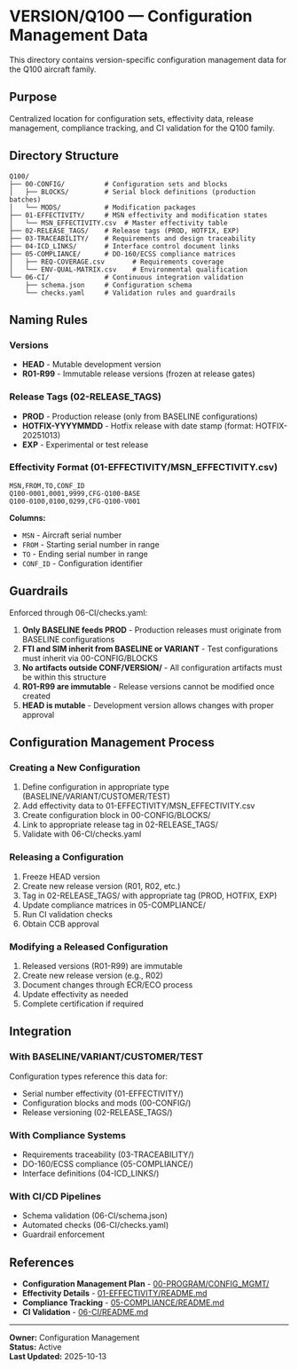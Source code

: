 # VERSION/Q100 — Configuration Management Data

This directory contains version-specific configuration management data for the Q100 aircraft family.

## Purpose

Centralized location for configuration sets, effectivity data, release management, compliance tracking, and CI validation for the Q100 family.

## Directory Structure

```
Q100/
├── 00-CONFIG/          # Configuration sets and blocks
│   ├── BLOCKS/         # Serial block definitions (production batches)
│   └── MODS/           # Modification packages
├── 01-EFFECTIVITY/     # MSN effectivity and modification states
│   └── MSN_EFFECTIVITY.csv  # Master effectivity table
├── 02-RELEASE_TAGS/    # Release tags (PROD, HOTFIX, EXP)
├── 03-TRACEABILITY/    # Requirements and design traceability
├── 04-ICD_LINKS/       # Interface control document links
├── 05-COMPLIANCE/      # DO-160/ECSS compliance matrices
│   ├── REQ-COVERAGE.csv       # Requirements coverage
│   └── ENV-QUAL-MATRIX.csv    # Environmental qualification
└── 06-CI/              # Continuous integration validation
    ├── schema.json     # Configuration schema
    └── checks.yaml     # Validation rules and guardrails
```

## Naming Rules

### Versions
- **HEAD** - Mutable development version
- **R01-R99** - Immutable release versions (frozen at release gates)

### Release Tags (02-RELEASE_TAGS)
- **PROD** - Production release (only from BASELINE configurations)
- **HOTFIX-YYYYMMDD** - Hotfix release with date stamp (format: HOTFIX-20251013)
- **EXP** - Experimental or test release

### Effectivity Format (01-EFFECTIVITY/MSN_EFFECTIVITY.csv)
```csv
MSN,FROM,TO,CONF_ID
Q100-0001,0001,9999,CFG-Q100-BASE
Q100-0100,0100,0299,CFG-Q100-V001
```

**Columns:**
- `MSN` - Aircraft serial number
- `FROM` - Starting serial number in range
- `TO` - Ending serial number in range
- `CONF_ID` - Configuration identifier

## Guardrails

Enforced through 06-CI/checks.yaml:

1. **Only BASELINE feeds PROD** - Production releases must originate from BASELINE configurations
2. **FTI and SIM inherit from BASELINE or VARIANT** - Test configurations must inherit via 00-CONFIG/BLOCKS
3. **No artifacts outside CONF/VERSION/** - All configuration artifacts must be within this structure
4. **R01-R99 are immutable** - Release versions cannot be modified once created
5. **HEAD is mutable** - Development version allows changes with proper approval

## Configuration Management Process

### Creating a New Configuration
1. Define configuration in appropriate type (BASELINE/VARIANT/CUSTOMER/TEST)
2. Add effectivity data to 01-EFFECTIVITY/MSN_EFFECTIVITY.csv
3. Create configuration block in 00-CONFIG/BLOCKS/
4. Link to appropriate release tag in 02-RELEASE_TAGS/
5. Validate with 06-CI/checks.yaml

### Releasing a Configuration
1. Freeze HEAD version
2. Create new release version (R01, R02, etc.)
3. Tag in 02-RELEASE_TAGS/ with appropriate tag (PROD, HOTFIX, EXP)
4. Update compliance matrices in 05-COMPLIANCE/
5. Run CI validation checks
6. Obtain CCB approval

### Modifying a Released Configuration
1. Released versions (R01-R99) are immutable
2. Create new release version (e.g., R02)
3. Document changes through ECR/ECO process
4. Update effectivity as needed
5. Complete certification if required

## Integration

### With BASELINE/VARIANT/CUSTOMER/TEST
Configuration types reference this data for:
- Serial number effectivity (01-EFFECTIVITY/)
- Configuration blocks and mods (00-CONFIG/)
- Release versioning (02-RELEASE_TAGS/)

### With Compliance Systems
- Requirements traceability (03-TRACEABILITY/)
- DO-160/ECSS compliance (05-COMPLIANCE/)
- Interface definitions (04-ICD_LINKS/)

### With CI/CD Pipelines
- Schema validation (06-CI/schema.json)
- Automated checks (06-CI/checks.yaml)
- Guardrail enforcement

## References

- **Configuration Management Plan** - [00-PROGRAM/CONFIG_MGMT/](../../../../../../../00-PROGRAM/CONFIG_MGMT/)
- **Effectivity Details** - [01-EFFECTIVITY/README.md](./01-EFFECTIVITY/README.md)
- **Compliance Tracking** - [05-COMPLIANCE/README.md](./05-COMPLIANCE/README.md)
- **CI Validation** - [06-CI/README.md](./06-CI/README.md)

---

**Owner:** Configuration Management  
**Status:** Active  
**Last Updated:** 2025-10-13
